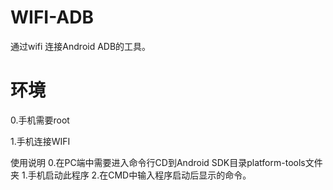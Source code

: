 # WIFI-ADB
通过wifi 连接Android ADB的工具。<br/>

<h1>环境</h1>
<p>0.手机需要root</p>
<p>1.手机连接WIFI</p>

使用说明
0.在PC端中需要进入命令行CD到Android SDK目录platform-tools文件夹
1.手机启动此程序
2.在CMD中输入程序启动后显示的命令。

